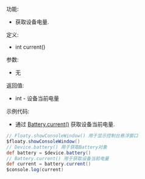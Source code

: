 功能:

+ 获取设备电量.

定义:

+ int current()

参数:

+ 无

返回值:

+ int - 设备当前电量

示例代码:

+ 通过 [Battery.current()](/API/Device/Battery/README.md?id=current) 获取设备当前电量.

```groovy
// Floaty.showConsoleWindow() 用于显示控制台悬浮窗口
$floaty.showConsoleWindow()
// Device.battery() 用于获取Battery对象
def battery = $device.battery()
// Battery.current() 用于获取设备当前电量
def current = battery.current()
$console.log(current)
```